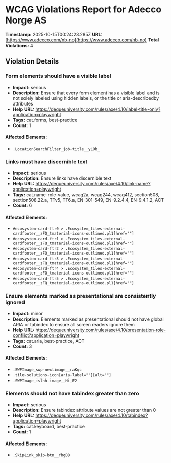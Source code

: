 # WCAG Violations Report for Adecco Norge AS

**Timestamp:** 2025-10-15T00:24:23.285Z
**URL:** [https://www.adecco.com/nb-no](https://www.adecco.com/nb-no)
**Total Violations:** 4

## Violation Details

### Form elements should have a visible label

- **Impact:** serious
- **Description:** Ensure that every form element has a visible label and is not solely labeled using hidden labels, or the title or aria-describedby attributes
- **Help URL:** https://dequeuniversity.com/rules/axe/4.10/label-title-only?application=playwright
- **Tags:** cat.forms, best-practice
- **Count:** 1

#### Affected Elements:

- `.LocationSearchFilter_job-title__yLOb_`

### Links must have discernible text

- **Impact:** serious
- **Description:** Ensure links have discernible text
- **Help URL:** https://dequeuniversity.com/rules/axe/4.10/link-name?application=playwright
- **Tags:** cat.name-role-value, wcag2a, wcag244, wcag412, section508, section508.22.a, TTv5, TT6.a, EN-301-549, EN-9.2.4.4, EN-9.4.1.2, ACT
- **Count:** 6

#### Affected Elements:

- `#ecosystem-card-ftr0 > .Ecosystem_tiles-external-cardfooter__zFQ_tmaterial-icons-outlined.pl1[href=""]`
- `#ecosystem-card-ftr1 > .Ecosystem_tiles-external-cardfooter__zFQ_tmaterial-icons-outlined.pl1[href=""]`
- `#ecosystem-card-ftr2 > .Ecosystem_tiles-external-cardfooter__zFQ_tmaterial-icons-outlined.pl1[href=""]`
- `#ecosystem-card-ftr3 > .Ecosystem_tiles-external-cardfooter__zFQ_tmaterial-icons-outlined.pl1[href=""]`
- `#ecosystem-card-ftr4 > .Ecosystem_tiles-external-cardfooter__zFQ_tmaterial-icons-outlined.pl1[href=""]`
- `#ecosystem-card-ftr5 > .Ecosystem_tiles-external-cardfooter__zFQ_tmaterial-icons-outlined.pl1[href=""]`

### Ensure elements marked as presentational are consistently ignored

- **Impact:** minor
- **Description:** Elements marked as presentational should not have global ARIA or tabindex to ensure all screen readers ignore them
- **Help URL:** https://dequeuniversity.com/rules/axe/4.10/presentation-role-conflict?application=playwright
- **Tags:** cat.aria, best-practice, ACT
- **Count:** 3

#### Affected Elements:

- `.SWPImage_swp-nextimage__raKqc`
- `.tile-solutions-icon[aria-label=""][alt=""]`
- `.SWPImage_islhh-image__Hi_E2`

### Elements should not have tabindex greater than zero

- **Impact:** serious
- **Description:** Ensure tabindex attribute values are not greater than 0
- **Help URL:** https://dequeuniversity.com/rules/axe/4.10/tabindex?application=playwright
- **Tags:** cat.keyboard, best-practice
- **Count:** 1

#### Affected Elements:

- `.SkipLink_skip-btn__YhgD8`
